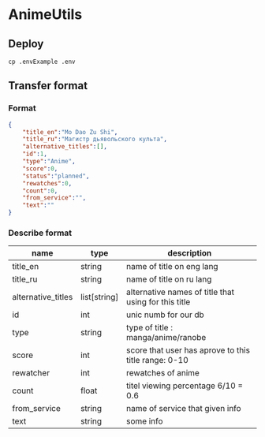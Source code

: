 # AnimeUtils

## Deploy

```
cp .envExample .env
```


## Transfer format

### Format

```json
{
    "title_en":"Mo Dao Zu Shi",
    "title_ru":"Магистр дьявольского культа",
    "alternative_titles":[],
    "id":1,
    "type":"Anime",
    "score":0,
    "status":"planned",
    "rewatches":0,
    "count":0,
    "from_service":"",
    "text":""
}
```

### Describe format

|name   |type   |description   |
|---|---|---|
|title_en   |string   |name of title on eng lang   |
|title_ru   |string   |name of title on ru lang   |
|alternative_titles   |list[string]   |alternative names of title that using for this title   |
|id   |int   |unic numb for our db   |
|type   |string   |type of title : manga/anime/ranobe   |
|score   |int   |score that user has aprove to this title range: 0-10   |
|rewatcher   |int   |rewatches of anime   |
|count   |float   |titel viewing percentage 6/10 = 0.6   |
|from_service   |string   |name of service that given info   |
|text   |string   |some info   |

